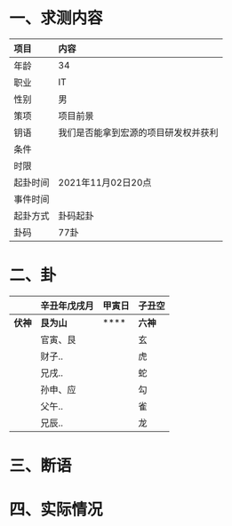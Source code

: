 # 一、求测内容
|项目|内容|
|:-|:-|
|年龄|34|
|职业|IT|
|性别|男|
|策项|项目前景|
|钥语|我们是否能拿到宏源的项目研发权并获利|
|条件||
|时限||
|起卦时间|2021年11月02日20点|
|事件时间||
|起卦方式|卦码起卦|
|卦码|77卦|

# 二、卦
||辛丑年戊戌月|甲寅日|子丑空|
|:-|:-|:-|:-|
|**伏神**|**艮为山**|****|**六神**|
||官寅、艮||玄|
||财子..||虎|
||兄戌..||蛇|
||孙申、应||勾|
||父午..||雀|
||兄辰..||龙|


# 三、断语

# 四、实际情况